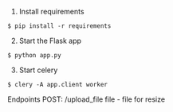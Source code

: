 
1. Install requirements
```
$ pip install -r requirements
```

2. Start the Flask app
```
$ python app.py
```

3. Start celery 
```
$ clery -A app.client worker
```

Endpoints
POST: /upload_file
file - file for resize
